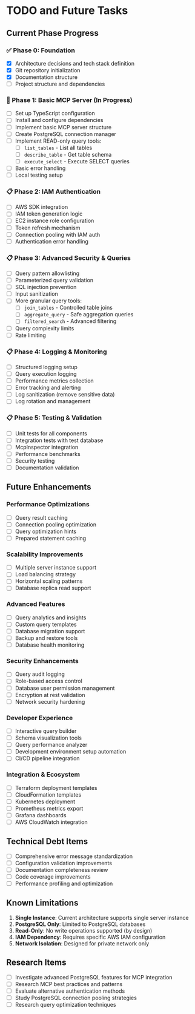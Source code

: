 # TODO and Future Tasks

## Current Phase Progress

### ✅ Phase 0: Foundation
- [x] Architecture decisions and tech stack definition
- [x] Git repository initialization
- [x] Documentation structure
- [ ] Project structure and dependencies

### 🚧 Phase 1: Basic MCP Server (In Progress)
- [ ] Set up TypeScript configuration
- [ ] Install and configure dependencies
- [ ] Implement basic MCP server structure
- [ ] Create PostgreSQL connection manager
- [ ] Implement READ-only query tools:
  - [ ] `list_tables` - List all tables
  - [ ] `describe_table` - Get table schema
  - [ ] `execute_select` - Execute SELECT queries
- [ ] Basic error handling
- [ ] Local testing setup

### 📋 Phase 2: IAM Authentication
- [ ] AWS SDK integration
- [ ] IAM token generation logic
- [ ] EC2 instance role configuration
- [ ] Token refresh mechanism
- [ ] Connection pooling with IAM auth
- [ ] Authentication error handling

### 📋 Phase 3: Advanced Security & Queries
- [ ] Query pattern allowlisting
- [ ] Parameterized query validation
- [ ] SQL injection prevention
- [ ] Input sanitization
- [ ] More granular query tools:
  - [ ] `join_tables` - Controlled table joins
  - [ ] `aggregate_query` - Safe aggregation queries
  - [ ] `filtered_search` - Advanced filtering
- [ ] Query complexity limits
- [ ] Rate limiting

### 📋 Phase 4: Logging & Monitoring
- [ ] Structured logging setup
- [ ] Query execution logging
- [ ] Performance metrics collection
- [ ] Error tracking and alerting
- [ ] Log sanitization (remove sensitive data)
- [ ] Log rotation and management

### 📋 Phase 5: Testing & Validation
- [ ] Unit tests for all components
- [ ] Integration tests with test database
- [ ] McpInspector integration
- [ ] Performance benchmarks
- [ ] Security testing
- [ ] Documentation validation

## Future Enhancements

### Performance Optimizations
- [ ] Query result caching
- [ ] Connection pooling optimization
- [ ] Query optimization hints
- [ ] Prepared statement caching

### Scalability Improvements
- [ ] Multiple server instance support
- [ ] Load balancing strategy
- [ ] Horizontal scaling patterns
- [ ] Database replica read support

### Advanced Features
- [ ] Query analytics and insights
- [ ] Custom query templates
- [ ] Database migration support
- [ ] Backup and restore tools
- [ ] Database health monitoring

### Security Enhancements
- [ ] Query audit logging
- [ ] Role-based access control
- [ ] Database user permission management
- [ ] Encryption at rest validation
- [ ] Network security hardening

### Developer Experience
- [ ] Interactive query builder
- [ ] Schema visualization tools
- [ ] Query performance analyzer
- [ ] Development environment setup automation
- [ ] CI/CD pipeline integration

### Integration & Ecosystem
- [ ] Terraform deployment templates
- [ ] CloudFormation templates
- [ ] Kubernetes deployment
- [ ] Prometheus metrics export
- [ ] Grafana dashboards
- [ ] AWS CloudWatch integration

## Technical Debt Items

- [ ] Comprehensive error message standardization
- [ ] Configuration validation improvements
- [ ] Documentation completeness review
- [ ] Code coverage improvements
- [ ] Performance profiling and optimization

## Known Limitations

1. **Single Instance**: Current architecture supports single server instance
2. **PostgreSQL Only**: Limited to PostgreSQL databases
3. **Read-Only**: No write operations supported (by design)
4. **IAM Dependency**: Requires specific AWS IAM configuration
5. **Network Isolation**: Designed for private network only

## Research Items

- [ ] Investigate advanced PostgreSQL features for MCP integration
- [ ] Research MCP best practices and patterns
- [ ] Evaluate alternative authentication methods
- [ ] Study PostgreSQL connection pooling strategies
- [ ] Research query optimization techniques